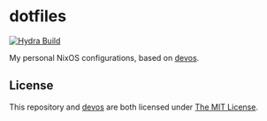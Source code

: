 # dotfiles

[![Hydra Build](https://img.shields.io/endpoint?label=main%2Fall-checks.x86_64-linux&url=https%3A%2F%2Fnuc.li7g.com%2Fhydra%2Fjob%2Fdotfiles%2Fmain%2Fall-checks.x86_64-linux%2Fshield)](https://nuc.li7g.com/hydra/job/dotfiles/main/all-checks.x86_64-linux)

My personal NixOS configurations, based on [devos].

## License

This repository and [devos] are both licensed under [The MIT License][mit].

[devos]: https://github.com/divnix/devos "divnix/devos"
[mit]: https://opensource.org/licenses/MIT "The MIT License"
